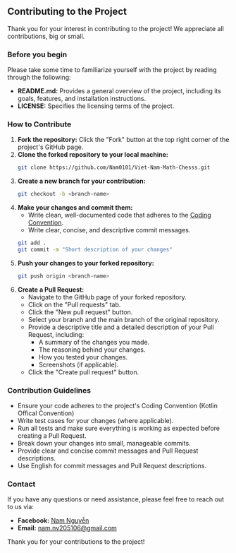 ## Contributing to the Project

Thank you for your interest in contributing to the project! We appreciate all contributions, big or small.

### Before you begin

Please take some time to familiarize yourself with the project by reading through the following:

- **README.md:** Provides a general overview of the project, including its goals, features, and installation instructions.
- **LICENSE:** Specifies the licensing terms of the project.

### How to Contribute

1. **Fork the repository:** Click the "Fork" button at the top right corner of the project's GitHub page.
2. **Clone the forked repository to your local machine:**
   ```bash
   git clone https://github.com/Nam0101/Viet-Nam-Math-Chesss.git
   ```
3. **Create a new branch for your contribution:**
   ```bash
   git checkout -b <branch-name>
   ```
4. **Make your changes and commit them:**
   - Write clean, well-documented code that adheres to the [Coding Convention](link-to-coding-convention-if-available).
   - Write clear, concise, and descriptive commit messages.
   ```bash
   git add .
   git commit -m "Short description of your changes"
   ```
5. **Push your changes to your forked repository:**
   ```bash
   git push origin <branch-name>
   ```
6. **Create a Pull Request:**
   - Navigate to the GitHub page of your forked repository.
   - Click on the "Pull requests" tab.
   - Click the "New pull request" button.
   - Select your branch and the main branch of the original repository.
   - Provide a descriptive title and a detailed description of your Pull Request, including:
      - A summary of the changes you made.
      - The reasoning behind your changes.
      - How you tested your changes.
      - Screenshots (if applicable).
   - Click the "Create pull request" button.

### Contribution Guidelines

- Ensure your code adheres to the project's Coding Convention (Kotlin Offical Convention)
- Write test cases for your changes (where applicable).
- Run all tests and make sure everything is working as expected before creating a Pull Request.
- Break down your changes into small, manageable commits.
- Provide clear and concise commit messages and Pull Request descriptions.
- Use English for commit messages and Pull Request descriptions.

### Contact

If you have any questions or need assistance, please feel free to reach out to us via:
- **Facebook:** [Nam Nguyễn](https://www.facebook.com/nam.nv5106)
- **Email:** [nam.nv205106@gmail.com](nam.nv205106@gmail.com)

Thank you for your contributions to the project!
